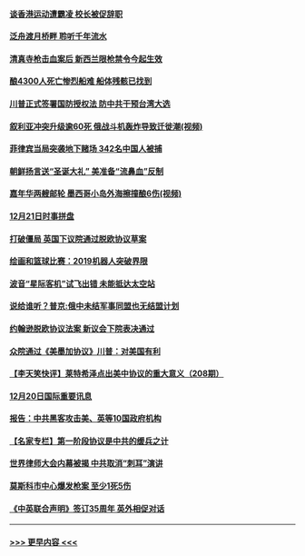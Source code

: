 #### [谈香港运动遭霸凌 校长被促辞职](../pages/prog202/a102734865.md?t=12220711) 
#### [泛舟渡月桥畔 聆听千年流水](../pages/prog202/a102734863.md?t=12220711) 
#### [清真寺枪击血案后 新西兰限枪禁令今起生效](../pages/prog202/a102734655.md?t=12220711) 
#### [酿4300人死亡惨烈船难 船体残骸已找到](../pages/prog202/a102734585.md?t=12220711) 
#### [川普正式签署国防授权法 防中共干预台湾大选](../pages/prog202/a102734587.md?t=12220711) 
#### [叙利亚冲突升级逾60死 俄战斗机轰炸导致迁徙潮(视频)](../pages/prog202/a102734403.md?t=12220711) 
#### [菲律宾当局突袭地下赌场 342名中国人被捕](../pages/prog202/a102734392.md?t=12220711) 
#### [朝鲜扬言送“圣诞大礼” 美准备“流鼻血”反制](../pages/prog202/a102734387.md?t=12220711) 
#### [嘉年华两艘邮轮 墨西哥小岛外海擦撞酿6伤(视频)](../pages/prog202/a102734357.md?t=12220711) 
#### [12月21日时事拼盘](../pages/prog202/a102734213.md?t=12220711) 
#### [打破僵局 英国下议院通过脱欧协议草案](../pages/prog202/a102734197.md?t=12220711) 
#### [绘画和篮球比赛：2019机器人突破界限](../pages/prog202/a102734175.md?t=12220711) 
#### [波音“星际客机”试飞出错 未能抵达太空站](../pages/prog202/a102734149.md?t=12220711) 
#### [说给谁听？普京:俄中未结军事同盟也无结盟计划](../pages/prog202/a102734128.md?t=12220711) 
#### [约翰逊脱欧协议法案 新议会下院表决通过](../pages/prog202/a102734008.md?t=12220711) 
#### [众院通过《美墨加协议》川普：对美国有利](../pages/prog202/a102733996.md?t=12220711) 
#### [【李天笑快评】莱特希泽点出美中协议的重大意义（208期）](../pages/prog202/a102733955.md?t=12220711) 
#### [12月20日国际重要讯息](../pages/prog202/a102733811.md?t=12220711) 
#### [报告：中共黑客攻击美、英等10国政府机构](../pages/prog202/a102733695.md?t=12220711) 
#### [【名家专栏】第一阶段协议是中共的缓兵之计](../pages/prog202/a102733104.md?t=12220711) 
#### [世界律师大会内幕被揭 中共取消“刺耳”演讲](../pages/prog202/a102733621.md?t=12220711) 
#### [莫斯科市中心爆发枪案 至少1死5伤](../pages/prog202/a102733367.md?t=12220711) 
#### [《中英联合声明》签订35周年 英外相促对话](../pages/prog202/a102733192.md?t=12220711) 

----
#### [ >>> 更早内容 <<< ](../indexes/prog202-earlier.md)
